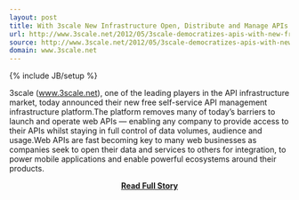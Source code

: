 ```yaml
---
layout: post
title: With 3scale New Infrastructure Open, Distribute and Manage APIs in Just Three Easy Steps
url: http://www.3scale.net/2012/05/3scale-democratizes-apis-with-new-free-self-service-api-management-infrastructure/
source: http://www.3scale.net/2012/05/3scale-democratizes-apis-with-new-free-self-service-api-management-infrastructure/
domain: www.3scale.net
---
```

{% include JB/setup %}<p>3scale (www.3scale.net), one of the leading players in the API infrastructure market, today announced their new free self-service API management infrastructure platform.The platform removes many of today’s barriers to launch and operate web APIs — enabling any company to provide access to their APIs whilst staying in full control of data volumes, audience and usage.Web APIs are fast becoming key to many web businesses as companies seek to open their data and services to others for integration, to power mobile applications and enable powerful ecosystems around their products.</p>
<center><p><a href="http://www.3scale.net/2012/05/3scale-democratizes-apis-with-new-free-self-service-api-management-infrastructure/" style='padding:25px; font-sze:18px; font-weight: bold;'>Read Full Story</a></p></center>
